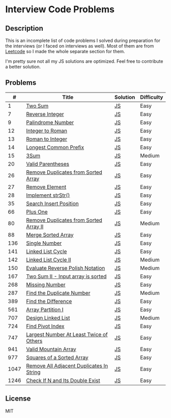 # Interview Code Problems

## Description
This is an incomplete list of code problems I solved during preparation for the interviews (or I faced on interviews 
as well). Most of them are from [Leetcode](https://leetcode.com/) so I made the whole separate section for them.

I'm pretty sure not all my JS solutions are optimized. Feel free to contribute a better solution.

## Problems
| #      | Title                                             | Solution                     | Difficulty      |
| ------ | ------------------------------------------------- | -----------------------------| --------------- |
| 1      | [Two Sum](https://leetcode.com/problems/two-sum/) | [JS](/problems/leetcode/1-two-sum.js) | Easy            |
| 7      | [Reverse Integer](https://leetcode.com/problems/reverse-integer/) | [JS](/problems/leetcode/7-reverse-integer.js) | Easy            |
| 9      | [Palindrome Number](https://leetcode.com/problems/palindrome-number/) | [JS](/problems/leetcode/9-palindrome-number.js) | Easy            |
| 12     | [Integer to Roman](https://leetcode.com/problems/integer-to-roman/) | [JS](/problems/leetcode/12-integer-to-roman.js) | Easy            |
| 13     | [Roman to Integer](https://leetcode.com/problems/roman-to-integer/) | [JS](/problems/leetcode/13-roman-to-integer.js) | Easy            |
| 14     | [Longest Common Prefix](https://leetcode.com/problems/longest-common-prefix/) | [JS](/problems/leetcode/14-longest-common-prefix.js) | Easy            |
| 15     | [3Sum](https://leetcode.com/problems/3sum/) | [JS](/problems/leetcode/14-longest-common-prefix.js) | Medium            |
| 20     | [Valid Parentheses](https://leetcode.com/problems/valid-parentheses/) | [JS](/problems/leetcode/20-valid-parentheses.js) | Easy            |
| 26     | [ Remove Duplicates from Sorted Array](https://leetcode.com/problems/remove-duplicates-from-sorted-array/) | [JS](/problems/leetcode/26-remove-duplicates-from-sorted-array.js) | Easy            |
| 27     | [Remove Element](https://leetcode.com/problems/remove-element/) | [JS](/problems/leetcode/27-remove-element.js) | Easy            |
| 28     | [Implement strStr()](https://leetcode.com/problems/implement-strstr/) | [JS](/problems/leetcode/28-implement-strStr.js) | Easy            |
| 35     | [Search Insert Position](https://leetcode.com/problems/search-insert-position/) | [JS](/problems/leetcode/35-search-insert-position.js) | Easy            |
| 66     | [Plus One](https://leetcode.com/problems/plus-one/) | [JS](/problems/leetcode/66-plus-one.js) | Easy            |
| 80     | [Remove Duplicates from Sorted Array II](https://leetcode.com/problems/remove-duplicates-from-sorted-array-ii/) | [JS](/problems/leetcode/80-remove-duplicates-from-sorted-array-2.js) | Medium            |
| 88    | [Merge Sorted Array](https://leetcode.com/problems/merge-sorted-array/) | [JS](/problems/leetcode/88-merge-sorted-array.js) | Easy            |
| 136    | [Single Number](https://leetcode.com/problems/single-number/) | [JS](/problems/leetcode/136-single-number.js) | Easy            |
| 141    | [Linked List Cycle](https://leetcode.com/problems/linked-list-cycle) | [JS](/problems/leetcode/141-linked-list-cycle.js) | Easy            |
| 142    | [Linked List Cycle II](https://leetcode.com/problems/linked-list-cycle-ii/) | [JS](/problems/leetcode/142-linked-list-cycle-2.js) | Medium            |
| 150    | [Evaluate Reverse Polish Notation](https://leetcode.com/problems/evaluate-reverse-polish-notation/) | [JS](/problems/leetcode/150-evaluate-reverse-polish-notation.js) | Medium            |
| 167    | [Two Sum II - Input array is sorted](https://leetcode.com/problems/two-sum-ii-input-array-is-sorted/) | [JS](/problems/leetcode/167-two-sum-2.js) | Easy            |
| 268    | [Missing Number](https://leetcode.com/problems/missing-number/) | [JS](/problems/leetcode/268-missing-number.js) | Easy            |
| 287    | [Find the Duplicate Number](https://leetcode.com/problems/find-the-duplicate-number/) | [JS](/problems/leetcode/287-find-the-duplicate-number.js) | Medium            |
| 389    | [Find the Difference](https://leetcode.com/problems/find-the-difference/) | [JS](/problems/leetcode/389-find-the-difference.js) | Easy            |
| 561    | [Array Partition I](https://leetcode.com/problems/array-partition-i/) | [JS](/problems/leetcode/561-array-partition-i.js) | Easy            |
| 707    | [Design Linked List](https://leetcode.com/problems/design-linked-list/) | [JS](/problems/leetcode/707-design-linked-list.js)| Medium         |
| 724    | [Find Pivot Index](https://leetcode.com/problems/find-pivot-index/) | [JS](/problems/leetcode/724-find-pivot-index.js) | Easy            |
| 747    | [Largest Number At Least Twice of Others](https://leetcode.com/problems/largest-number-at-least-twice-of-others/) | [JS](/problems/leetcode/747-largest-number-at-least-twice-of-others.js) | Easy            |
| 941    | [Valid Mountain Array](https://leetcode.com/problems/valid-mountain-array/) | [JS](/problems/leetcode/941-valid-mountain-array.js) | Easy            |
| 977    | [Squares of a Sorted Array](https://leetcode.com/problems/squares-of-a-sorted-array/) | [JS](/problems/leetcode/977-squares-of-a-sorted-array.js) | Easy            |
| 1047   | [Remove All Adjacent Duplicates In String](https://leetcode.com/problems/remove-all-adjacent-duplicates-in-string/) | [JS](/problems/leetcode/1047-remove-all-adjacent-duplicates-in-string.js) | Easy            |
| 1246   | [Check If N and Its Double Exist](https://leetcode.com/problems/check-if-n-and-its-double-exist/) | [JS](/problems/leetcode/1346-check-if-n-and-its-double-exist.js) | Easy            |

## License
MIT
